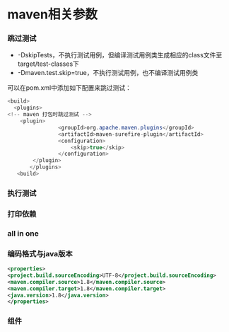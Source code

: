 # maven相关参数

### 跳过测试

* \-DskipTests，不执行测试用例，但编译测试用例类生成相应的class文件至target/test-classes下
* \-Dmaven.test.skip=true，不执行测试用例，也不编译测试用例类

可以在pom.xml中添加如下配置来跳过测试：

```java
<build>
  <plugins>
<!-- maven 打包时跳过测试 -->
	<plugin>
                <groupId>org.apache.maven.plugins</groupId>
                <artifactId>maven-surefire-plugin</artifactId>
                <configuration>
                    <skip>true</skip>
                </configuration>
        </plugin>
       </plugins>
   <build>         
```

### 执行测试



### 打印依赖



### all in one



### 编码格式与java版本



```xml
<properties>    
<project.build.sourceEncoding>UTF-8</project.build.sourceEncoding>    
<maven.compiler.source>1.8</maven.compiler.source>    
<maven.compiler.target>1.8</maven.compiler.target>    
<java.version>1.8</java.version>
</properties>
```

###



### 组件







